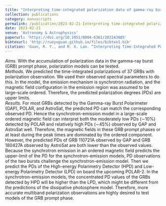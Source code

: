 ```yaml
---
title: "Interpreting time-integrated polarization data of gamma-ray burst prompt emission"
collection: publications
category: manuscripts
permalink: /publication/2023-02-21-Interpreting time-integrated polarization data of gamma-ray burst prompt emission
date: 2023-02-21
venue: 'Astronomy & Astrophysics'
paperurl: 'https://doi.org/10.1051/0004-6361/202243805'
bibtexurl: 'http://ruoyuguan.github.io/files/bibtex1.bib'
citation: 'Guan, R. Y., and M. X. Lan. “Interpreting Time-Integrated Polarization Data of Gamma-Ray Burst Prompt Emission.” Astronomy & Astrophysics 670 (February 2023): A160. https://doi.org/10.1051/0004-6361/202243805.'
---
```

*Aims.* With the accumulation of polarization data in the gamma-ray burst (GRB) prompt phase, polarization models can be tested.\
*Methods.* We predicted the time-integrated polarizations of 37 GRBs with polarization observation. We used their observed spectral parameters to do this. In the model, the emission mechanism is synchrotron radiation, and the magnetic field configuration in the emission region was assumed to be large-scale ordered. Therefore, the predicted polarization degrees (PDs) are upper limits.\
*Results.* For most GRBs detected by the Gamma-ray Burst Polarimeter (GAP), POLAR, and AstroSat, the predicted PD can match the corresponding observed PD. Hence the synchrotron-emission model in a large-scale ordered magnetic field can interpret both the moderately low PDs (∼10%) detected by POLAR and relatively high PDs (∼45%) observed by GAP and AstroSat well. Therefore, the magnetic fields in these GRB prompt phases or at least during the peak times are dominated by the ordered component. However, the predicted PDs of GRB 110721A observed by GAP and GRB 180427A observed by AstroSat are both lower than the observed values. Because the synchrotron emission in an ordered magnetic field predicts the upper-limit of the PD for the synchrotron-emission models, PD observations of the two bursts challenge the synchrotron-emission model. Then we predict the PDs of the High-energy Polarimetry Detector (HPD) and Low-energy Polarimetry Detector (LPD) on board the upcoming POLAR-2. In the synchrotron-emission models, the concentrated PD values of the GRBs detected by HPD will be higher than the LPD, which might be different from the predictions of the dissipative photosphere model. Therefore, more accurate multiband polarization observations are highly desired to test models of the GRB prompt phase.
